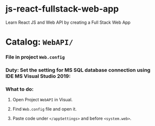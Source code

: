 # js-react-fullstack-web-app
Learn React JS and Web API by creating a Full Stack Web App

# Catalog: `WebAPI/`
### File in project `Web.config`
### Duty: Set the setting for MS SQL database connection using IDE MS Visual Studio 2019:
### What to do:
   1. Open Project `WebAPI` in Visual.
   2. Find `Web.config` file and open it.
   3. Paste code under `</appSettings>` and before `<system.web>`.

      <connectionStrings>
        <add name="EmployeeAppDB" connectionString="Data Source=.;Initial Catalog=EmployeeDB;Integrated Security=true" providerName="System.Data.SqlClient" />
      </connectionStrings>
      
